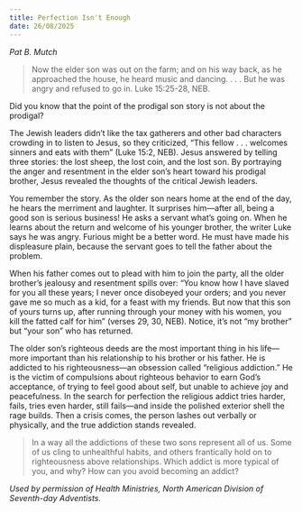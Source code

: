 ```yaml
---
title: Perfection Isn't Enough
date: 26/08/2025
---
```


_Pat B. Mutch_

> <p></p>
> Now the elder son was out on the farm; and on his way back, as he approached the house, he heard music and dancing. . . . But he was angry and refused to go in. Luke 15:25-28, NEB.

Did you know that the point of the prodigal son story is not about the prodigal?

The Jewish leaders didn’t like the tax gatherers and other bad characters crowding in to listen to Jesus, so they criticized, “This fellow . . . welcomes sinners and eats with them” (Luke 15:2, NEB). Jesus answered by telling three stories: the lost sheep, the lost coin, and the lost son. By portraying the anger and resentment in the elder son’s heart toward his prodigal brother, Jesus revealed the thoughts of the critical Jewish leaders.

You remember the story. As the older son nears home at the end of the day, he hears the merriment and laughter. It surprises him—after all, being a good son is serious business! He asks a servant what’s going on. When he learns about the return and welcome of his younger brother, the writer Luke says he was angry. Furious might be a better word. He must have made his displeasure plain, because the servant goes to tell the father about the problem.

When his father comes out to plead with him to join the party, all the older brother’s jealousy and resentment spills over: “You know how I have slaved for you all these years; I never once disobeyed your orders; and you never gave me so much as a kid, for a feast with my friends. But now that this son of yours turns up, after running through your money with his women, you kill the fatted calf for him” (verses 29, 30, NEB). Notice, it’s not “my brother” but “your son” who has returned.

The older son’s righteous deeds are the most important thing in his life—more important than his relationship to his brother or his father. He is addicted to his righteousness—an obsession called “religious addiction.” He is the victim of compulsions about righteous behavior to earn God’s acceptance, of trying to feel good about self, but unable to achieve joy and peacefulness. In the search for perfection the religious addict tries harder, fails, tries even harder, still fails—and inside the polished exterior shell the rage builds. Then a crisis comes, the person lashes out verbally or physically, and the true addiction stands revealed.

> <callout></callout>
> In a way all the addictions of these two sons represent all of us. Some of us cling to unhealthful habits, and others frantically hold  on to righteousness above relationships. Which addict is more typical of you, and why? How can you avoid becoming an addict?

_Used by permission of Health Ministries, North American Division of Seventh-day Adventists._